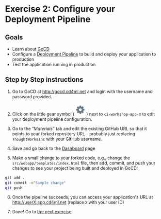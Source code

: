 # Exercise 2: Configure your Deployment Pipeline

## Goals

* Learn about [GoCD](https://www.gocd.org/)
* Configure a [Deployment Pipeline](https://martinfowler.com/bliki/DeploymentPipeline.html)
to build and deploy your application to production
* Test the application running in production

## Step by Step instructions

1. Go to GoCD at http://gocd.cd4ml.net and login with the username and password
provided.

2. Click on the little gear symbol (![gear](./images/gear.png)) next to
`ci-workshop-app-X` to edit your deployment pipeline configuration.

3. Go to the *"Materials"* tab and edit the existing GitHub URL so that it
points to your forked repository URL - probably just replacing `ThoughtWorksInc`
with your GitHub username.

4. Save and go back to the [Dashboard](http://gocd.cd4ml.net) page

5. Make a small change to your forked code, e.g., change the
`src/webapp/templates/index.html` file, then add, commit, and push your changes
to see your project being built and deployed in GoCD:
```bash
git add .
git commit -m"Sample change"
git push
```

6. Once the pipeline succeeds, you can access your application's URL at
http://userX.app.cd4ml.net (replace `X` with your user ID)

7. Done! Go to [the next exercise](./3-machine-learning-pipeline.md)
